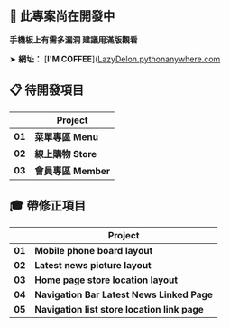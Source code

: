 ## 📣 此專案尚在開發中

**手機板上有需多漏洞 建議用滿版觀看**

➤  **網址：** [**I'M COFFEE**]([LazyDelon.pythonanywhere.com](https://lazydelon.pythonanywhere.com/)   

## 📋 待開發項目

|      |	**Project** |
| ---- | ---- |
| **01**	| **菜單專區 Menu** |
| **02**	| **線上購物 Store** | 
| **03**	| **會員專區 Member** |


## 🎓 帶修正項目

|      |	**Project** |
| ---- | ---- |
| **01**	| **Mobile phone board layout** |
| **02**	| **Latest news picture layout** |
| **03**	| **Home page store location layout** | 
| **04**	| **Navigation Bar Latest News Linked Page** |
| **05**	| **Navigation list store location link page** | 

